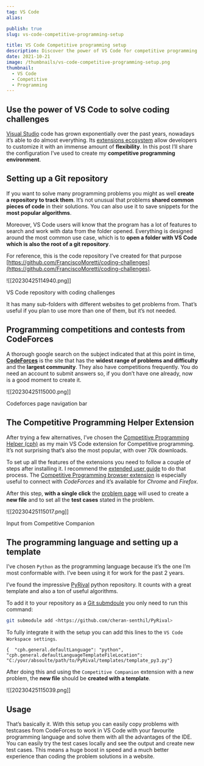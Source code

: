 ```yaml
---
tag: VS Code
alias:

publish: true
slug: vs-code-competitive-programming-setup

title: VS Code Competitive programming setup
description: Discover the power of VS Code for competitive programming. How to configure your environment, connect with CodeForces, and solve coding challenges efficiently.
date: 2021-10-21
image: /thumbnails/vs-code-competitive-programming-setup.png
thumbnail:
  - VS Code
  - Competitive
  - Programming
---
```


## Use the power of VS Code to solve coding challenges

[Visual Studio](https://code.visualstudio.com/) code has grown exponentially over the past years, nowadays it’s able to do almost everything. Its [extensions ecosystem](https://marketplace.visualstudio.com/VSCode) allow developers to customize it with an immense amount of **flexibility**. In this post I’ll share the configuration I’ve used to create my **competitive programming environment**.

## Setting up a Git repository

If you want to solve many programming problems you might as well **create a repository to track them**. It’s not unusual that problems **shared common pieces of code** in their solutions. You can also use it to save snippets for the **most popular algorithms**.

Moreover, VS Code users will know that the program has a lot of features to search and work with data from the folder opened. Everything is designed around the most common use case, which is to **open a folder with VS Code which is also the root of a git repository**.

For reference, this is the code repository I’ve created for that purpose [](https://github.com/FranciscoMoretti/coding-challenges)[https://github.com/FranciscoMoretti/coding-challenges](https://github.com/FranciscoMoretti/coding-challenges).

![[20230425114940.png]]

VS Code repository with coding challenges

It has many sub-folders with different websites to get problems from. That’s useful if you plan to use more than one of them, but it’s not needed.

## Programming competitions and contests from CodeForces

A thorough google search on the subject indicated that at this point in time, **[CodeForces](https://codeforces.com/)** is the site that has the **widest range of problems and difficulty** and the **largest community**. They also have competitions frequently. You do need an account to submit answers so, if you don’t have one already, now is a good moment to create it.

![[20230425115000.png]]

Codeforces page navigation bar

## The Competitive Programming Helper Extension

After trying a few alternatives, I’ve chosen the [Competitive Programming Helper (cph)](https://marketplace.visualstudio.com/items?itemName=DivyanshuAgrawal.competitive-programming-helper) as my main VS Code extension for Competitive programming. It’s not surprising that’s also the most popular, with over 70k downloads.

To set up all the features of the extensions you need to follow a couple of steps after installing it. I recommend the [extended user guide](https://github.com/agrawal-d/cph/blob/be2c16b67eeffa0059d42568287e87827f053e02/docs/user-guide.md) to do that process. The [Competitive Programming browser extension](https://github.com/jmerle/competitive-companion) is especially useful to connect with _CodeForces_ and it’s available for _Chrome_ and _Firefox_.

After this step, **with a single click** the [problem page](https://codeforces.com/problemset/problem/1594/E1) will used to create a **new file** and to set all the **test cases** stated in the problem.

![[20230425115017.png]]

Input from Competitive Companion

## The programming language and setting up a template

I’ve chosen `Python` as the programming language because it’s the one I’m most conformable with. I’ve been using it for work for the past 2 years.

I’ve found the impressive [PyRival](https://github.com/cheran-senthil/PyRival) python repository. It counts with a great template and also a ton of useful algorithms.

To add it to your repository as a [Git submdoule](https://git-scm.com/book/en/v2/Git-Tools-Submodules) you only need to run this command:

```bash
git submodule add <https://github.com/cheran-senthil/PyRival>
```

To fully integrate it with the setup you can add this lines to the `VS Code Workspace settings`.

```
{  "cph.general.defaultLanguage": "python",  "cph.general.defaultLanguageTemplateFileLocation": "C:/your/absoulte/path/to/PyRival/templates/template_py3.py"}
```

After doing this and using the `Competitive Companion` extension with a new problem, the **new file** should be **created with a template**.

![[20230425115039.png]]

## Usage

That’s basically it. With this setup you can easily copy problems with testcases from CodeForces to work in VS Code with your favourite programming language and solve them with all the advantages of the IDE. You can easily try the test cases locally and see the output and create new test cases. This means a huge boost in speed and a much better experience than coding the problem solutions in a website.
